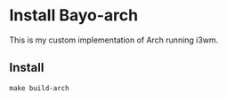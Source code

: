 # Install Bayo-arch

This is my custom implementation of Arch running i3wm.

## Install

```console
make build-arch
```

